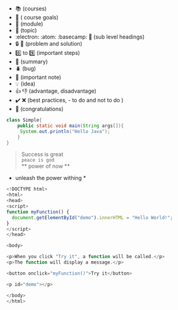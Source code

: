 - :books: (courses)
- :dart: ( course goals)
- :beginner: (module)
- :rocket: (topic)
- :electron: :atom: :basecamp: :tea:  (sub level headings)
- :lock: :key: (problem and solution)
- :zero: to :nine: (important steps)
- :gem: (summary)
- :beetle: (bug)
- :loudspeaker: (important note)
- :bulb: (idea)
- :thumbsup: :thumbsdown: (advantage, disadvantage)
- :heavy_check_mark: :x: (best practices, - to do and not to do )
- :tada: (congratulations)

``` java
class Simple{  
    public static void main(String args[]){  
     System.out.println("Hello Java");  
    }  
}  
```

> Success is great  
`peace is god`  
** power of now **
* unleash the power withing *

``` javascript
<!DOCTYPE html>
<html>
<head>
<script>
function myFunction() {
  document.getElementById("demo").innerHTML = "Hello World!";
}
</script>
</head>

<body>

<p>When you click "Try it", a function will be called.</p>
<p>The function will display a message.</p>

<button onclick="myFunction()">Try it</button>

<p id="demo"></p>

</body>
</html>
```